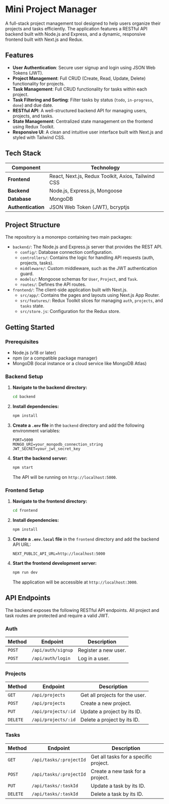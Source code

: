 # Mini Project Manager


A full-stack project management tool designed to help users organize their projects and tasks efficiently. The application features a RESTful API backend built with Node.js and Express, and a dynamic, responsive frontend built with Next.js and Redux.

## Features

- **User Authentication**: Secure user signup and login using JSON Web Tokens (JWT).
- **Project Management**: Full CRUD (Create, Read, Update, Delete) functionality for projects.
- **Task Management**: Full CRUD functionality for tasks within each project.
- **Task Filtering and Sorting**: Filter tasks by status (`todo`, `in-progress`, `done`) and due date.
- **RESTful API**: A well-structured backend API for managing users, projects, and tasks.
- **State Management**: Centralized state management on the frontend using Redux Toolkit.
- **Responsive UI**: A clean and intuitive user interface built with Next.js and styled with Tailwind CSS.

## Tech Stack

| Component | Technology |
|---|---|
| **Frontend** | React, Next.js, Redux Toolkit, Axios, Tailwind CSS |
| **Backend** | Node.js, Express.js, Mongoose |
| **Database** | MongoDB |
| **Authentication**| JSON Web Token (JWT), bcryptjs |

## Project Structure

The repository is a monorepo containing two main packages:

-   `backend/`: The Node.js and Express.js server that provides the REST API.
    -   `config/`: Database connection configuration.
    -   `controllers/`: Contains the logic for handling API requests (auth, projects, tasks).
    -   `middleware/`: Custom middleware, such as the JWT authentication guard.
    -   `models/`: Mongoose schemas for `User`, `Project`, and `Task`.
    -   `routes/`: Defines the API routes.
-   `frontend/`: The client-side application built with Next.js.
    -   `src/app/`: Contains the pages and layouts using Next.js App Router.
    -   `src/features/`: Redux Toolkit slices for managing `auth`, `projects`, and `tasks` state.
    -   `src/store.js`: Configuration for the Redux store.

## Getting Started

### Prerequisites

-   Node.js (v18 or later)
-   npm (or a compatible package manager)
-   MongoDB (local instance or a cloud service like MongoDB Atlas)

### Backend Setup

1.  **Navigate to the backend directory:**
    ```bash
    cd backend
    ```

2.  **Install dependencies:**
    ```bash
    npm install
    ```

3.  **Create a `.env` file** in the `backend` directory and add the following environment variables:
    ```env
    PORT=5000
    MONGO_URI=your_mongodb_connection_string
    JWT_SECRET=your_jwt_secret_key
    ```

4.  **Start the backend server:**
    ```bash
    npm start
    ```
    The API will be running on `http://localhost:5000`.

### Frontend Setup

1.  **Navigate to the frontend directory:**
    ```bash
    cd frontend
    ```

2.  **Install dependencies:**
    ```bash
    npm install
    ```

3.  **Create a `.env.local` file** in the `frontend` directory and add the backend API URL:
    ```env
    NEXT_PUBLIC_API_URL=http://localhost:5000
    ```

4.  **Start the frontend development server:**
    ```bash
    npm run dev
    ```
    The application will be accessible at `http://localhost:3000`.

## API Endpoints

The backend exposes the following RESTful API endpoints. All project and task routes are protected and require a valid JWT.

### Auth

| Method | Endpoint         | Description      |
|--------|------------------|------------------|
| `POST` | `/api/auth/signup` | Register a new user. |
| `POST` | `/api/auth/login`  | Log in a user.   |

### Projects

| Method | Endpoint           | Description                      |
|--------|--------------------|----------------------------------|
| `GET`  | `/api/projects`      | Get all projects for the user.   |
| `POST` | `/api/projects`      | Create a new project.            |
| `PUT`  | `/api/projects/:id`  | Update a project by its ID.      |
| `DELETE`| `/api/projects/:id`| Delete a project by its ID.      |

### Tasks

| Method | Endpoint                 | Description                                  |
|--------|--------------------------|----------------------------------------------|
| `GET`  | `/api/tasks/:projectId`  | Get all tasks for a specific project.        |
| `POST` | `/api/tasks/:projectId`  | Create a new task for a project.             |
| `PUT`  | `/api/tasks/:taskId`     | Update a task by its ID.                     |
| `DELETE`| `/api/tasks/:taskId`   | Delete a task by its ID.                     |
